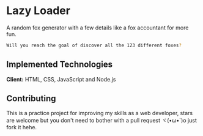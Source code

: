# Lazy Loader

A random fox generator with a few details like a fox accountant for more fun.
```bash
Will you reach the goal of discover all the 123 different foxes?
```


## Implemented Technologies

**Client:** HTML, CSS, JavaScript and Node.js

## Contributing
This is a practice project for improving my skills as a web developer, stars are welcome but you don't need to bother with a pull request ヾ(•ω•`)o just fork it hehe.